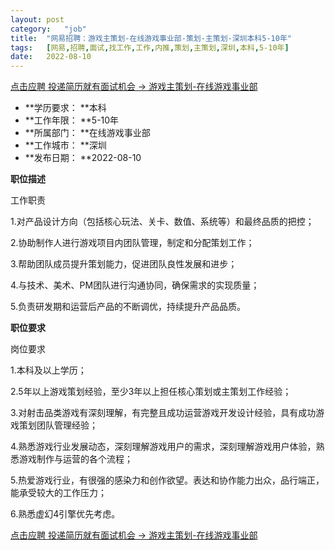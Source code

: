 ```yaml
---
layout:	post
category:	"job"
title:	"网易招聘：游戏主策划-在线游戏事业部-策划-主策划-深圳本科5-10年"
tags:	[网易,招聘,面试,找工作,工作,内推,策划,主策划,深圳,本科,5-10年]
date:	2022-08-10
---
```


[点击应聘 投递简历就有面试机会 ->  游戏主策划-在线游戏事业部](http://mobile.bole.netease.com/bole/boleDetail?id=22485&employeeId=346f03c3cda5f04c&key=all)



- **学历要求： **本科
- **工作年限： **5-10年
- **所属部门： **在线游戏事业部
- **工作城市： **深圳
- **发布日期： **2022-08-10



**职位描述**

工作职责

1.对产品设计方向（包括核心玩法、关卡、数值、系统等）和最终品质的把控；

2.协助制作人进行游戏项目内团队管理，制定和分配策划工作；

3.帮助团队成员提升策划能力，促进团队良性发展和进步；

4.与技术、美术、PM团队进行沟通协同，确保需求的实现质量；

5.负责研发期和运营后产品的不断调优，持续提升产品品质。







**职位要求**

岗位要求

1.本科及以上学历；

2.5年以上游戏策划经验，至少3年以上担任核心策划或主策划工作经验；

3.对射击品类游戏有深刻理解，有完整且成功运营游戏开发设计经验，具有成功游戏策划团队管理经验；

4.熟悉游戏行业发展动态，深刻理解游戏用户的需求，深刻理解游戏用户体验，熟悉游戏制作与运营的各个流程；

5.热爱游戏行业，有很强的感染力和创作欲望。表达和协作能力出众，品行端正，能承受较大的工作压力；

6.熟悉虚幻4引擎优先考虑。



[点击应聘 投递简历就有面试机会 ->  游戏主策划-在线游戏事业部](http://mobile.bole.netease.com/bole/boleDetail?id=22485&employeeId=346f03c3cda5f04c&key=all)